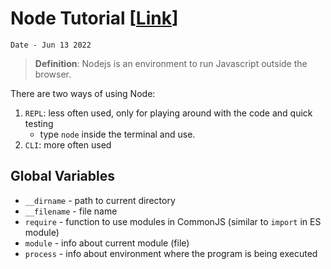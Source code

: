 # Node Tutorial [[Link](https://www.youtube.com/watch?v=Oe421EPjeBE&t=9493s)]

`Date - Jun 13 2022`

> **Definition**: Nodejs is an environment to run Javascript outside the browser.

There are two ways of using Node:

1. `REPL`: less often used, only for playing around with the code and quick testing
   - type `node` inside the terminal and use.
2. `CLI`: more often used

## Global Variables

- `__dirname` - path to current directory
- `__filename` - file name
- `require` - function to use modules in CommonJS (similar to `import` in ES module)
- `module` - info about current module (file)
- `process` - info about environment where the program is being executed
